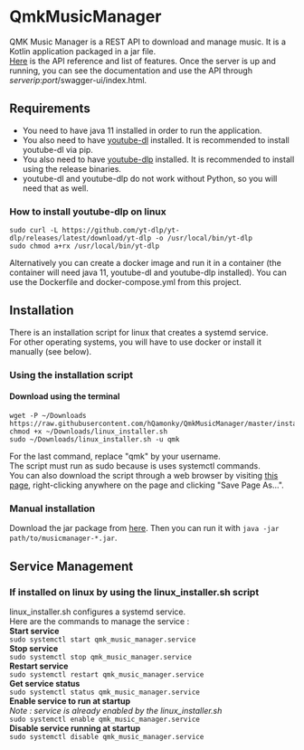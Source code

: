 # QmkMusicManager
QMK Music Manager is a REST API to download and manage music. It is a Kotlin application packaged in a jar file.  
[Here](https://github.com/hQamonky/QmkMusicManager/blob/master/docs/Api%20User%20Guide.md)
is the API reference and list of features. Once the server is up and running, you can see the documentation and use the API through *serverip*:*port*/swagger-ui/index.html.
## Requirements
- You need to have java 11 installed in order to run the application.  
- You also need to have [youtube-dl](https://youtube-dl.org/) installed. It is recommended to install youtube-dl via pip.  
- You also need to have [youtube-dlp](https://github.com/yt-dlp/yt-dlp/) installed. It is recommended to install using the release binaries.  
- youtube-dl and youtube-dlp do not work without Python, so you will need that as well.

### How to install youtube-dlp on linux
``` shell
sudo curl -L https://github.com/yt-dlp/yt-dlp/releases/latest/download/yt-dlp -o /usr/local/bin/yt-dlp
sudo chmod a+rx /usr/local/bin/yt-dlp
```

Alternatively you can create a docker image and run it in a container (the container will need java 11, youtube-dl and youtube-dlp installed).
You can use the Dockerfile and docker-compose.yml from this project.
## Installation
There is an installation script for linux that creates a systemd service.  
For other operating systems, you will have to use docker or install it manually (see below).
### Using the installation script
#### Download using the terminal
``` shell
wget -P ~/Downloads https://raw.githubusercontent.com/hQamonky/QmkMusicManager/master/installers/linux_installer.sh
chmod +x ~/Downloads/linux_installer.sh
sudo ~/Downloads/linux_installer.sh -u qmk
```
For the last command, replace "qmk" by your username.  
The script must run as sudo because is uses systemctl commands.  
You can also download the script through a web browser by visiting [this page](https://raw.githubusercontent.com/hQamonky/QmkMusicManager/master/installers/linux_installer.sh),
right-clicking anywhere on the page and clicking "Save Page As...".
### Manual installation
Download the jar package from [here](https://github.com/hQamonky/QmkMusicManager/releases/download/v1.0.9/musicmanager-1.0.9.jar).
Then you can run it with `java -jar path/to/musicmanager-*.jar`.  

## Service Management
### If installed on linux by using the linux_installer.sh script
linux_installer.sh configures a systemd service.  
Here are the commands to manage the service :  
**Start service**  
`sudo systemctl start qmk_music_manager.service`  
**Stop service**  
`sudo systemctl stop qmk_music_manager.service`  
**Restart service**  
`sudo systemctl restart qmk_music_manager.service`  
**Get service status**  
`sudo systemctl status qmk_music_manager.service`  
**Enable service to run at startup**  
*Note : service is already enabled by the linux_installer.sh*  
`sudo systemctl enable qmk_music_manager.service`  
**Disable service running at startup**  
`sudo systemctl disable qmk_music_manager.service`  
